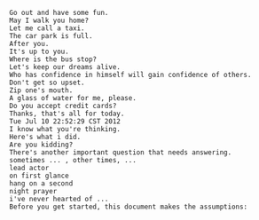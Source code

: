 	Go out and have some fun.
	May I walk you home?
	Let me call a taxi.
	The car park is full.
	After you.
	It's up to you.
	Where is the bus stop?
	Let's keep our dreams alive.
	Who has confidence in himself will gain confidence of others.
	Don't get so upset.
	Zip one's mouth.
	A glass of water for me, please.
	Do you accept credit cards?
	Thanks, that's all for today.
	Tue Jul 10 22:52:29 CST 2012
	I know what you're thinking.
	Here's what i did.
	Are you kidding?
	There's another important question that needs answering.
	sometimes ... , other times, ...
	lead actor
	on first glance
	hang on a second
	night prayer
	i've never hearted of ...
	Before you get started, this document makes the assumptions: